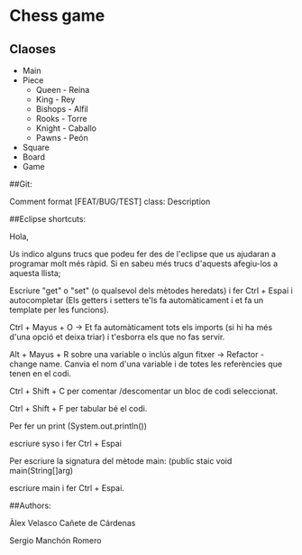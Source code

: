 # Chess game

## Claoses

- Main
- Piece
  - Queen - Reina
  - King - Rey
  - Bishops - Alfil
  - Rooks - Torre
  - Knight - Caballo
  - Pawns - Peón
- Square
- Board
- Game

##Git:

Comment format
[FEAT/BUG/TEST] class: Description


##Eclipse shortcuts:
	
Hola,

Us indico alguns trucs que podeu fer des de l'eclipse que us ajudaran a programar molt més ràpid. Si en sabeu més trucs d'aquests afegiu-los a aquesta llista;

Escriure "get" o "set" (o qualsevol dels mètodes heredats) i fer Ctrl + Espai i autocompletar (Els getters i setters te'ls fa automàticament i et fa un template per les funcions).



Ctrl + Mayus + O -> Et fa automàticament tots els imports (si hi ha més d'una opció et deixa triar) i t'esborra els que no fas servir.



Alt + Mayus + R sobre una variable o inclús algun fitxer -> Refactor - change name. Canvia el nom d'una variable i de totes les referències que tenen en el codi.



Ctrl + Shift + C per comentar /descomentar  un bloc de codi seleccionat.



Ctrl + Shift + F per tabular bé el codi.



Per fer un print (System.out.println())

escriure syso i fer Ctrl + Espai



Per escriure la signatura del mètode main: (public staic void main(String[]arg)

escriure main i fer Ctrl + Espai.


##Authors:

Àlex Velasco Cañete de Cárdenas

Sergio Manchón Romero

